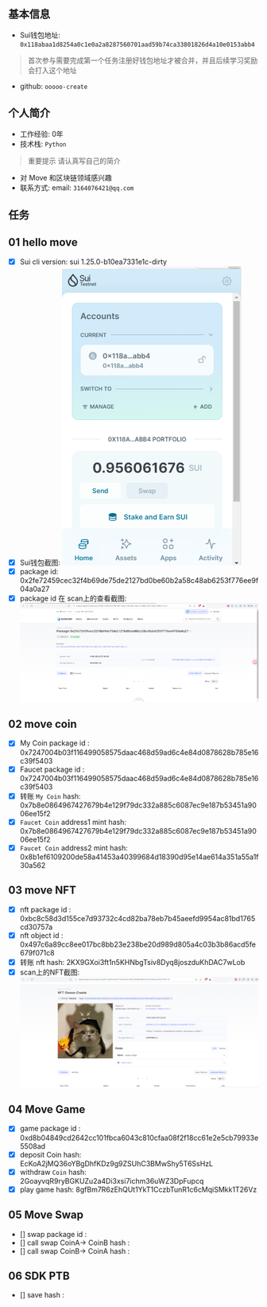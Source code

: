## 基本信息
- Sui钱包地址: `0x118abaa1d8254a0c1e0a2a8287560701aad59b74ca33801826d4a10e0153abb4`
> 首次参与需要完成第一个任务注册好钱包地址才被合并，并且后续学习奖励会打入这个地址
- github: `ooooo-create`

## 个人简介
- 工作经验: 0年
- 技术栈: `Python`
> 重要提示 请认真写自己的简介
- 对 Move 和区块链领域感兴趣
- 联系方式: email: `3164076421@qq.com` 

## 任务

##   01 hello move  
- [x] Sui cli version: sui 1.25.0-b10ea7331e1c-dirty
- [x] Sui钱包截图: ![Sui钱包截图](./images/sui_Wallet.png)
- [x] package id: 0x2fe72459cec32f4b69de75de2127bd0be60b2a58c48ab6253f776ee9f04a0a27
- [x] package id 在 scan上的查看截图:![Scan截图](./images/hello_package.png)

##   02 move coin
- [x] My Coin package id : 0x7247004b03f116499058575daac468d59ad6c4e84d0878628b785e16c39f5403
- [x] Faucet package id : 0x7247004b03f116499058575daac468d59ad6c4e84d0878628b785e16c39f5403
- [x] 转账 `My Coin` hash: 0x7b8e0864967427679b4e129f79dc332a885c6087ec9e187b53451a9006ee15f2
- [x] `Faucet Coin` address1 mint hash: 0x7b8e0864967427679b4e129f79dc332a885c6087ec9e187b53451a9006ee15f2
- [x] `Faucet Coin` address2 mint hash: 0x8b1ef6109200de58a41453a40399684d18390d95e14ae614a351a55a1f30a562

##   03 move NFT
- [x] nft package id : 0xbc8c58d3d155ce7d93732c4cd82ba78eb7b45aeefd9954ac81bd1765cd30757a
- [x] nft object id : 0x497c6a89cc8ee017bc8bb23e238be20d989d805a4c03b3b86acd5fe679f071c8
- [x] 转账 nft  hash: 2KX9GXoi3ft1n5KHNbgTsiv8Dyq8joszduKhDAC7wLob
- [x] scan上的NFT截图:![Scan截图](./images/nft.png)

##   04 Move Game
- [x] game package id : 0xd8b04849cd2642cc101fbca6043c810cfaa08f2f18cc61e2e5cb79933e5508ad
- [x] deposit Coin hash: EcKoA2jMQ36oYBgDhfKDz9g9ZSUhC3BMwShy5T6SsHzL
- [x] withdraw `Coin` hash: 2GoayvqR9ryBGKUZu2a4Di3xsi7ichm36uWZ3DpFupcq
- [x] play game hash: 8gfBm7R6zEhQUt1YkT1CczbTunR1c6cMqiSMkk1T26Vz

##   05 Move Swap
- [] swap package id :
- [] call swap CoinA-> CoinB  hash :
- [] call swap CoinB-> CoinA  hash :

##   06 SDK PTB
- [] save hash :
